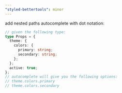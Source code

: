 ```yaml
---
"styled-bettertools": minor
---
```


add nested paths autocomplete with dot notation:

```ts
// given the following type:
type Props = {
  theme: {
    colors: {
      primary: string;
      secondary: string;
    };
  };
  active: true;
};
// autocomplete will give you the following options:
// theme.colors.primary
// theme.colors.secondary
```
